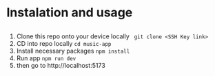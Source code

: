 # Instalation and usage

##
1. Clone this repo onto your device locally
``` git clone <SSH Key link>```
2. CD into repo locally
```cd music-app```
3. Install necessary packages
```npm install```
4. Run app
```npm run dev```
5. then go to http://localhost:5173
